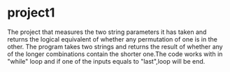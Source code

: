 # project1
The project that measures the two string parameters it has taken and returns the logical equivalent of whether any permutation of one is in the other.
The program takes two strings and returns the result of whether any of the longer combinations contain the shorter one.The code works with in "while" loop and if one of the inputs equals to "last",loop will be end.
